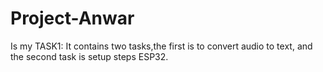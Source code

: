 # Project-Anwar
Is my TASK1: It contains two tasks,the first is to convert audio to text, and the second task is setup steps ESP32.
